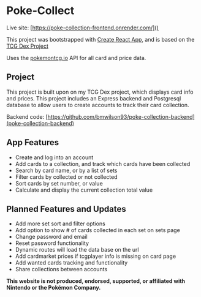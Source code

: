 # Poke-Collect

Live site: [https://poke-collection-frontend.onrender.com/]()

This project was bootstrapped with [Create React App](https://github.com/facebook/create-react-app), and is based on the [TCG Dex Project](https://github.com/bmwilson93/tcg-dex)

Uses the [pokemontcg.io](https://docs.pokemontcg.io/) API for all card and price data.

## Project

This project is built upon on my TCG Dex project, which displays card info and prices. This project includes an Express backend and Postgresql database to allow users to create accounts to track their card collection. 

Backend code: [https://github.com/bmwilson93/poke-collection-backend](poke-collection-backend)

## App Features
- Create and log into an account
- Add cards to a collection, and track which cards have been collected
- Search by card name, or by a list of sets
- Filter cards by collected or not collected
- Sort cards by set number, or value
- Calculate and display the current collection total value

## Planned Features and Updates
- Add more set sort and filter options
- Add option to show # of cards collected in each set on sets page
- Change password and email
- Reset password functionality
- Dynamic routes will load the data base on the url
- Add cardmarket prices if tcgplayer info is missing on card page
- Add wanted cards tracking and functionality
- Share collections between accounts

**This website is not produced, endorsed, supported, or affiliated with Nintendo or the Pokémon Company.**